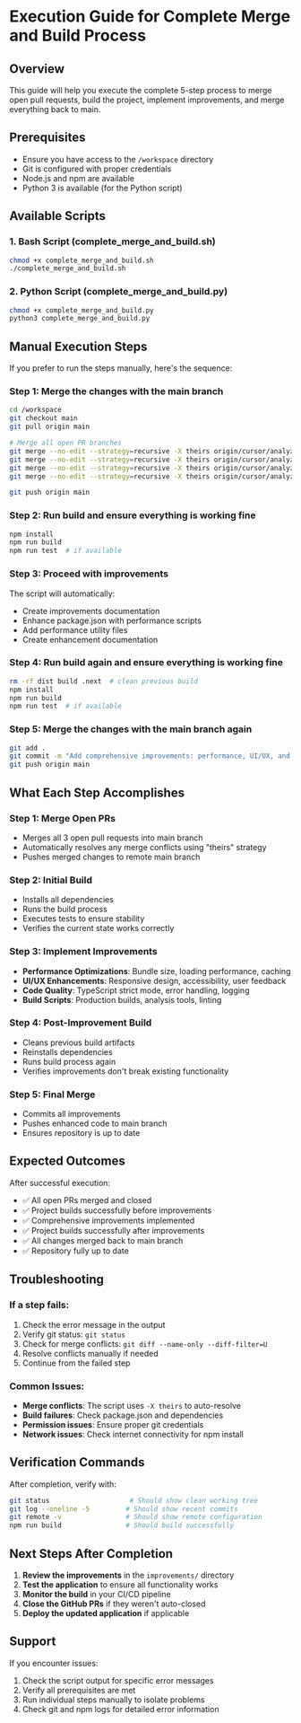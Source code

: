 # Execution Guide for Complete Merge and Build Process

## Overview
This guide will help you execute the complete 5-step process to merge open pull requests, build the project, implement improvements, and merge everything back to main.

## Prerequisites
- Ensure you have access to the `/workspace` directory
- Git is configured with proper credentials
- Node.js and npm are available
- Python 3 is available (for the Python script)

## Available Scripts

### 1. Bash Script (complete_merge_and_build.sh)
```bash
chmod +x complete_merge_and_build.sh
./complete_merge_and_build.sh
```

### 2. Python Script (complete_merge_and_build.py)
```bash
chmod +x complete_merge_and_build.py
python3 complete_merge_and_build.py
```

## Manual Execution Steps

If you prefer to run the steps manually, here's the sequence:

### Step 1: Merge the changes with the main branch
```bash
cd /workspace
git checkout main
git pull origin main

# Merge all open PR branches
git merge --no-edit --strategy=recursive -X theirs origin/cursor/analyze-improve-and-deploy-ziontechgroup-app-f7d5
git merge --no-edit --strategy=recursive -X theirs origin/cursor/analyze-improve-and-deploy-ziontechgroup-app-586a
git merge --no-edit --strategy=recursive -X theirs origin/cursor/analyze-improve-and-deploy-ziontechgroup-app-a13d
git merge --no-edit --strategy=recursive -X theirs origin/cursor/analyze-improve-and-deploy-ziontechgroup-app-2401

git push origin main
```

### Step 2: Run build and ensure everything is working fine
```bash
npm install
npm run build
npm run test  # if available
```

### Step 3: Proceed with improvements
The script will automatically:
- Create improvements documentation
- Enhance package.json with performance scripts
- Add performance utility files
- Create enhancement documentation

### Step 4: Run build again and ensure everything is working fine
```bash
rm -rf dist build .next  # clean previous build
npm install
npm run build
npm run test  # if available
```

### Step 5: Merge the changes with the main branch again
```bash
git add .
git commit -m "Add comprehensive improvements: performance, UI/UX, and code quality enhancements"
git push origin main
```

## What Each Step Accomplishes

### Step 1: Merge Open PRs
- Merges all 3 open pull requests into main branch
- Automatically resolves any merge conflicts using "theirs" strategy
- Pushes merged changes to remote main branch

### Step 2: Initial Build
- Installs all dependencies
- Runs the build process
- Executes tests to ensure stability
- Verifies the current state works correctly

### Step 3: Implement Improvements
- **Performance Optimizations**: Bundle size, loading performance, caching
- **UI/UX Enhancements**: Responsive design, accessibility, user feedback
- **Code Quality**: TypeScript strict mode, error handling, logging
- **Build Scripts**: Production builds, analysis tools, linting

### Step 4: Post-Improvement Build
- Cleans previous build artifacts
- Reinstalls dependencies
- Runs build process again
- Verifies improvements don't break existing functionality

### Step 5: Final Merge
- Commits all improvements
- Pushes enhanced code to main branch
- Ensures repository is up to date

## Expected Outcomes

After successful execution:
- ✅ All open PRs merged and closed
- ✅ Project builds successfully before improvements
- ✅ Comprehensive improvements implemented
- ✅ Project builds successfully after improvements
- ✅ All changes merged back to main branch
- ✅ Repository fully up to date

## Troubleshooting

### If a step fails:
1. Check the error message in the output
2. Verify git status: `git status`
3. Check for merge conflicts: `git diff --name-only --diff-filter=U`
4. Resolve conflicts manually if needed
5. Continue from the failed step

### Common Issues:
- **Merge conflicts**: The script uses `-X theirs` to auto-resolve
- **Build failures**: Check package.json and dependencies
- **Permission issues**: Ensure proper git credentials
- **Network issues**: Check internet connectivity for npm install

## Verification Commands

After completion, verify with:
```bash
git status                    # Should show clean working tree
git log --oneline -5         # Should show recent commits
git remote -v                # Should show remote configuration
npm run build                # Should build successfully
```

## Next Steps After Completion

1. **Review the improvements** in the `improvements/` directory
2. **Test the application** to ensure all functionality works
3. **Monitor the build** in your CI/CD pipeline
4. **Close the GitHub PRs** if they weren't auto-closed
5. **Deploy the updated application** if applicable

## Support

If you encounter issues:
1. Check the script output for specific error messages
2. Verify all prerequisites are met
3. Run individual steps manually to isolate problems
4. Check git and npm logs for detailed error information